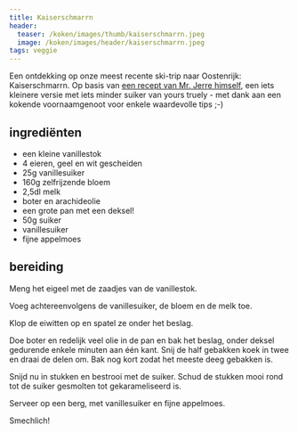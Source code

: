 ```yaml
---
title: Kaiserschmarrn
header:
  teaser: /koken/images/thumb/kaiserschmarrn.jpeg
  image: /koken/images/header/kaiserschmarrn.jpeg
tags: veggie
---
```


Een ontdekking op onze meest recente ski-trip naar Oostenrijk: Kaiserschmarrn. Op basis van [een recept van Mr. Jerre himself](https://dagelijksekost.een.be/gerechten/kaiserschmarrn), een iets kleinere versie met iets minder suiker van yours truely - met dank aan een kokende voornaamgenoot voor enkele waardevolle tips ;-)

## ingrediënten

* een kleine vanillestok
* 4 eieren, geel en wit gescheiden
* 25g vanillesuiker
* 160g zelfrijzende bloem
* 2,5dl melk
* boter en arachideolie
* een grote pan met een deksel!
* 50g suiker
* vanillesuiker
* fijne appelmoes

## bereiding

Meng het eigeel met de zaadjes van de vanillestok.

Voeg achtereenvolgens de vanillesuiker, de bloem en de melk toe.

Klop de eiwitten op en spatel ze onder het beslag.

Doe boter en redelijk veel olie in de pan en bak het beslag, onder deksel gedurende enkele minuten aan één kant. Snij de half gebakken koek in twee en draai de delen om. Bak nog kort zodat het meeste deeg gebakken is.

Snijd nu in stukken en bestrooi met de suiker. Schud de stukken mooi rond tot de suiker gesmolten tot gekarameliseerd is.

Serveer op een berg, met vanillesuiker en fijne appelmoes.

Smechlich!
